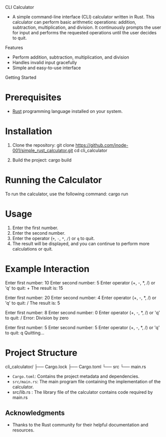 
CLI Calculator

   - A simple command-line interface (CLI) calculator written in Rust. This calculator can perform basic arithmetic operations: addition, subtraction, multiplication, and division. It continuously prompts the user for input and performs the requested operations until the user decides to quit.

  Features

- Perform addition, subtraction, multiplication, and division
- Handles invalid input gracefully
- Simple and easy-to-use interface

 Getting Started

# Prerequisites

- [Rust](https://www.rust-lang.org/tools/install) programming language installed on your system.

# Installation

1. Clone the repository:
   git clone https://github.com/inode-001/simple_rust_calculator.git
   cd cli_calculator

2. Build the project:
   cargo build

# Running the Calculator
  To run the calculator, use the following command:
        cargo run

# Usage

1. Enter the first number.
2. Enter the second number.
3. Enter the operator (`+`, `-`, `*`, `/`) or `q` to quit.
4. The result will be displayed, and you can continue to perform more calculations or quit.

# Example Interaction


Enter first number:
10
Enter second number:
5
Enter operator (+, -, *, /) or 'q' to quit:
+
The result is: 15

Enter first number:
20
Enter second number:
4
Enter operator (+, -, *, /) or 'q' to quit:
/
The result is: 5

Enter first number:
8
Enter second number:
0
Enter operator (+, -, *, /) or 'q' to quit:
/
Error: Division by zero

Enter first number:
5
Enter second number:
5
Enter operator (+, -, *, /) or 'q' to quit:
q
Quitting...


# Project Structure


cli_calculator/
├── Cargo.lock
├── Cargo.toml
└── src
    └── main.rs

- `Cargo.toml`: Contains the project metadata and dependencies.
- `src/main.rs`: The main program file containing the implementation of the  calculator.
- src/lib.rs : The library file of the calculator contains code required by main.rs



## Acknowledgments

- Thanks to the Rust community for their helpful documentation and resources.

